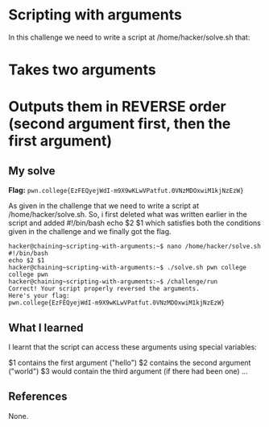 # Scripting with arguments

In this challenge we need to write a script at /home/hacker/solve.sh that:
 # Takes two arguments
 # Outputs them in REVERSE order (second argument first, then the first argument)

## My solve
**Flag:** `pwn.college{EzFEQyejWdI-m9X9wKLwVPatfut.0VNzMDOxwiM1kjNzEzW}`

As given in the challenge that we need to write a script at /home/hacker/solve.sh. So, i first deleted what was written 
earlier in the script and added #!/bin/bash echo $2 $1 which satisfies both the conditions given in the challenge and 
we finally got the flag.

```
hacker@chaining~scripting-with-arguments:~$ nano /home/hacker/solve.sh
#!/bin/bash
echo $2 $1
hacker@chaining~scripting-with-arguments:~$ ./solve.sh pwn college
college pwn
hacker@chaining~scripting-with-arguments:~$ /challenge/run
Correct! Your script properly reversed the arguments.
Here's your flag:
pwn.college{EzFEQyejWdI-m9X9wKLwVPatfut.0VNzMDOxwiM1kjNzEzW}
```

## What I learned

I learnt that the script can access these arguments using special variables:

$1 contains the first argument ("hello")
$2 contains the second argument ("world")
$3 would contain the third argument (if there had been one) ...

## References 
None.
